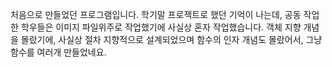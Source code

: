 처음으로 만들었던 프로그램입니다.
학기말 프로젝트로 했던 기억이 나는데, 공동 작업한 학우들은 이미지 파일위주로 작업했기에
사실상 혼자 작업했습니다.
객체 지향 개념을 몰랐기에, 사실상 절차 지향적으로 설계되었으며
함수의 인자 개념도 몰랐어서, 그냥 함수를 여러개 만들었네요.
